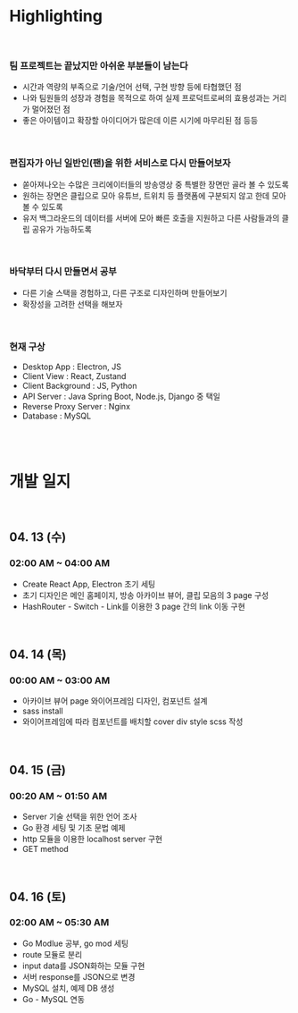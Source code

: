 <br/>

# Highlighting

<br/>

### 팀 프로젝트는 끝났지만 아쉬운 부분들이 남는다

  * 시간과 역량의 부족으로 기술/언어 선택, 구현 방향 등에 타협했던 점
  * 나와 팀원들의 성장과 경험을 목적으로 하여 실제 프로덕트로써의 효용성과는 거리가 멀어졌던 점
  * 좋은 아이템이고 확장할 아이디어가 많은데 이른 시기에 마무리된 점 등등

<br/>

### 편집자가 아닌 일반인(팬)을 위한 서비스로 다시 만들어보자
  * 쏟아져나오는 수많은 크리에이터들의 방송영상 중 특별한 장면만 골라 볼 수 있도록
  * 원하는 장면은 클립으로 모아 유튜브, 트위치 등 플랫폼에 구분되지 않고 한데 모아 볼 수 있도록
  * 유저 백그라운드의 데이터를 서버에 모아 빠른 호출을 지원하고 다른 사람들과의 클립 공유가 가능하도록

<br/>

### 바닥부터 다시 만들면서 공부
  * 다른 기술 스택을 경험하고, 다른 구조로 디자인하며 만들어보기
  * 확장성을 고려한 선택을 해보자

<br/>

### 현재 구상
  * Desktop App : Electron, JS
  * Client View : React, Zustand
  * Client Background : JS, Python
  * API Server : Java Spring Boot, Node.js, Django 중 택일
  * Reverse Proxy Server : Nginx
  * Database : MySQL

<br/><br/>

# 개발 일지

<br/>

## 04. 13 (수)
### 02:00 AM ~ 04:00 AM
* Create React App, Electron 초기 세팅
* 초기 디자인은 메인 홈페이지, 방송 아카이브 뷰어, 클립 모음의 3 page 구성
* HashRouter - Switch - Link를 이용한 3 page 간의 link 이동 구현

<br/>

## 04. 14 (목)
### 00:00 AM ~ 03:00 AM
* 아카이브 뷰어 page 와이어프레임 디자인, 컴포넌트 설계
* sass install
* 와이어프레임에 따라 컴포넌트를 배치할 cover div style scss 작성

<br/>

## 04. 15 (금)
### 00:20 AM ~ 01:50 AM
* Server 기술 선택을 위한 언어 조사
* Go 환경 세팅 및 기초 문법 예제
* http 모듈을 이용한 localhost server 구현
* GET method

<br/>

## 04. 16 (토)
### 02:00 AM ~ 05:30 AM
* Go Modlue 공부, go mod 세팅
* route 모듈로 분리
* input data를 JSON화하는 모듈 구현
* 서버 response를 JSON으로 변경
* MySQL 설치, 예제 DB 생성
* Go - MySQL 연동

<br/>
